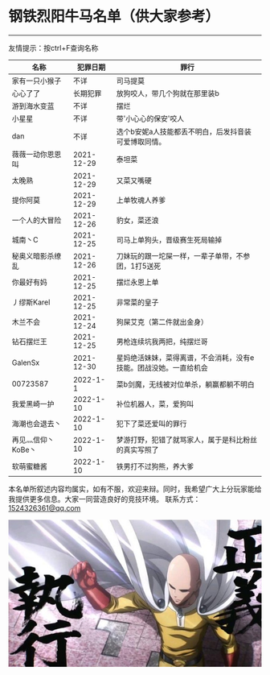 # 钢铁烈阳牛马名单（供大家参考）

------


友情提示：按ctrl+F查询名称

| 名称             | 犯罪日期   | 罪行                                                 |
| ---------------- | ---------- | ---------------------------------------------------- |
| 家有一只小猴子   | 不详       | 司马提莫                                             |
| 心心了了         | 长期犯罪   | 放狗咬人，带几个狗就在那里装b                        |
| 游到海水变蓝     | 不详       | 摆烂                                                 |
| 小星星           | 不详       | 带'小心心的保安'咬人                                 |
| dan              | 不详       | 选个b安妮a人技能都丢不明白，后发抖音装可爱博取同情。 |
| 薇薇一动你恩恩叫 | 2021-12-29 | 泰坦菜                                               |
| 太晚熟           | 2021-12-29 | 又菜又嘴硬                                           |
| 提你阿莫         | 2021-12-29 | 上单牧魂人养爹                                       |
| 一个人的大冒险   | 2021-12-26 | 豹女，菜还浪                                         |
| 城南丶C          | 2021-12-25 | 司马上单狗头，晋级赛生死局输掉                       |
| 秘奥义暗影杀缭乱 | 2021-12-26 | 刀妹玩的跟一坨屎一样，一辈子单带，不参团，1打5送死   |
| 你最好有妈       | 2021-12-25 | 摆烂永恩上单                                         |
| 丿缪斯Karel      | 2021-12-25 | 非常菜的皇子                                         |
| 木兰不会         | 2021-12-24 | 狗屎艾克（第二件就出金身）                           |
| 钻石摆烂王       | 2021-12-25 | 男枪连续坑我两把，纯摆烂哥                           |
| GalenSx       | 2021-12-30 |星妈绝活妹妹，菜得离谱，不会消耗，没有e技能。团战没她。一直给机会 |
| 00723587     | 2022-1-1 |菜b剑魔，无线被对位单杀，躺赢都躺不明白 |
|我爱黑崎一护| 2022-1-10 |补位机器人，菜，爱狗叫 |
|海潮也会退去丶| 2022-1-10 |犯下了菜还爱叫的罪行 |
|再见灬信仰丶KoBe丶| 2022-1-10 |梦游打野，犯错了就骂家人，属于是科比粉丝的真实写照了 |
|软萌蜜糖酱| 2022-1-10 |铁男打不过狗熊，养大爹 |


本名单所叙述内容均属实，如有不服，欢迎来辩。同时，我希望广大上分玩家能给我提供更多信息。大家一同营造良好的竞技环境。
联系方式：1524326361@qq.com

![正义执行](正义执行.jpg)
